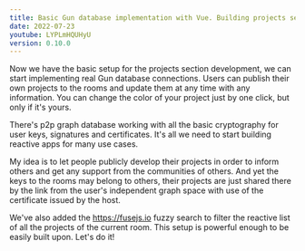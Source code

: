 ```yaml
---
title: Basic Gun database implementation with Vue. Building projects section with fuzzy search for Gun-Vue
date: 2022-07-23
youtube: LYPLmHQUHyU
version: 0.10.0
---
```


Now we have the basic setup for the projects section development, we can start implementing real Gun database connections. Users can publish their own projects to the rooms and update them at any time with any information. You can change the color of your project just by one click, but only if it's yours. 

There's p2p graph database working with all the basic cryptography for user keys, signatures and certificates. It's all we need to start building reactive apps for many use cases.

My idea is to let people publicly develop their projects in order to inform others and get any support from the communities of others. And yet the keys to the rooms may belong to others, their projects are just shared there by the link from the user's independent graph space with use of the certificate issued by the host.

We've also added the https://fusejs.io fuzzy search to filter the reactive list of all the projects of the current room. This setup is powerful enough to be easily built upon. Let's do it!